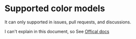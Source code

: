 # Supported color models
It can only supported in issues, pull requests, and discussions.

I can't explain in this document, so See [Offical docs](https://docs.github.com/en/get-started/writing-on-github/getting-started-with-writing-and-formatting-on-github/basic-writing-and-formatting-syntax#supported-color-models)